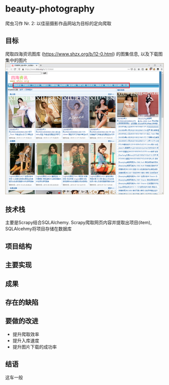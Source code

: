 # beauty-photography
爬虫习作 Nr. 2: 以佳丽摄影作品网站为目标的定向爬取 

## 目标
爬取四海资讯图库 (https://www.shzx.org/b/12-0.html) 的图集信息, 以及下载图集中的图片
![img](introduction/screenshot-001.PNG)

## 技术栈
主要是Scrapy结合SQLAlchemy. Scrapy爬取网页内容并提取出项目(item), SQLAlcehmy将项目存储在数据库

## 项目结构

## 主要实现



## 成果


## 存在的缺陷


## 要做的改进
- 提升爬取效率
- 提升入库速度
- 提升图片下载的成功率


## 结语
这车一般
